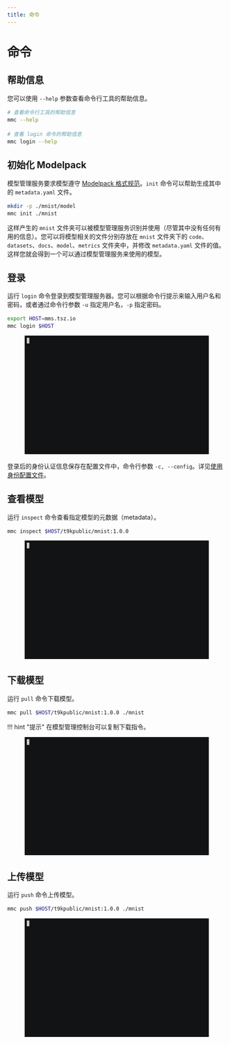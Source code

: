 ```yaml
---
title: 命令
---
```


# 命令

## 帮助信息

您可以使用 `--help` 参数查看命令行工具的帮助信息。

``` bash
# 查看命令行工具的帮助信息
mmc --help

# 查看 login 命令的帮助信息
mmc login --help
```

## 初始化 Modelpack

模型管理服务要求模型遵守 [Modelpack 格式规范](../../module/model/modelpack.md)。`init` 命令可以帮助生成其中的 `metadata.yaml` 文件。

``` bash
mkdir -p ./mnist/model
mmc init ./mnist
```

这样产生的 `mnist` 文件夹可以被模型管理服务识别并使用（尽管其中没有任何有用的信息）。您可以将模型相关的文件分别存放在 `mnist` 文件夹下的 `code`、`datasets`、`docs`、`model`、`metrics` 文件夹中，并修改 `metadata.yaml` 文件的值。这样您就会得到一个可以通过模型管理服务来使用的模型。

## 登录

运行 `login` 命令登录到模型管理服务器。您可以根据命令行提示来输入用户名和密码，或者通过命令行参数 `-u` 指定用户名，`-p` 指定密码。

``` bash
export HOST=mms.tsz.io
mmc login $HOST
```

<figure>
  <img alt="login" src="../../assets/tool/mmc/mmc_login.gif"/>
</figure>

登录后的身份认证信息保存在配置文件中，命令行参数 `-c, --config`。详见[使用身份配置文件](user-guide.md#使用身份配置文件)。

## 查看模型

运行 `inspect` 命令查看指定模型的元数据（metadata）。

``` bash
mmc inspect $HOST/t9kpublic/mnist:1.0.0
```

<figure>
  <img alt="inspect" src="../../assets/tool/mmc/mmc_inspect.gif"/>
</figure>

## 下载模型

运行 `pull` 命令下载模型。

``` bash
mmc pull $HOST/t9kpublic/mnist:1.0.0 ./mnist
```

!!! hint "提示"
    在模型管理控制台可以复制下载指令。

<figure>
  <img alt="pull" src="../../assets/tool/mmc/mmc_pull.gif"/>
</figure>

## 上传模型

运行 `push` 命令上传模型。

``` bash
mmc push $HOST/t9kpublic/mnist:1.0.0 ./mnist
```
<figure>
  <img alt="push" src="../../assets/tool/mmc/mmc_push.gif"/>
</figure>
